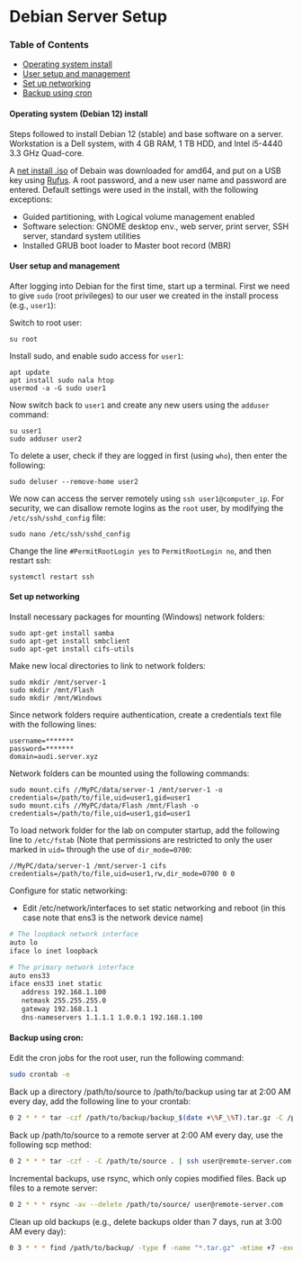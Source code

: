 # Debian Server Setup

### Table of Contents

- [Operating system install](#operating-system-install)
- [User setup and management](#user-setup-and-management)
- [Set up networking](#set-up-networking)
- [Backup using cron](#backup-using-cron)

#### Operating system (Debian 12) install

Steps followed to install Debian 12 (stable) and base software on a server. Workstation is a Dell system, with 4 GB RAM, 1 TB HDD, and Intel i5-4440 3.3 GHz Quad-core.

A [net install .iso](https://www.debian.org/CD/netinst/) of Debain was downloaded for amd64, and put on a USB key using [Rufus](https://rufus.ie/en/). A root password, and a new user name and password are entered. Default settings were used in the install, with the following exceptions:
* Guided partitioning, with Logical volume management enabled
* Software selection: GNOME desktop env., web server, print server, SSH server, standard system utilities
* Installed GRUB boot loader to Master boot record (MBR)

<a name="user"></a>
#### User setup and management

After logging into Debian for the first time, start up a terminal. First we need to give `sudo` (root privileges) to our user we created in the install process (e.g., `user1`):

Switch to root user:

    su root
Install sudo, and enable sudo access for `user1`:

    apt update
    apt install sudo nala htop
    usermod -a -G sudo user1

Now switch back to `user1` and create any new users using the `adduser` command:

    su user1
    sudo adduser user2

To delete a user, check if they are logged in first (using `who`), then enter the following:

    sudo deluser --remove-home user2

We now can access the server remotely using `ssh user1@computer_ip`. For security, we can disallow remote logins as the `root` user, by modifying the `/etc/ssh/sshd_config` file:

    sudo nano /etc/ssh/sshd_config
Change the line `#PermitRootLogin yes` to `PermitRootLogin no`, and then restart ssh:

    systemctl restart ssh

<a name="net"></a>
#### Set up networking

Install necessary packages for mounting (Windows) network folders:

    sudo apt-get install samba
    sudo apt-get install smbclient
    sudo apt-get install cifs-utils

Make new local directories to link to network folders:

    sudo mkdir /mnt/server-1
    sudo mkdir /mnt/Flash
    sudo mkdir /mnt/Windows

Since network folders require authentication, create a credentials text file with the following lines:

    username=*******
    password=*******
    domain=audi.server.xyz

Network folders can be mounted using the following commands:

    sudo mount.cifs //MyPC/data/server-1 /mnt/server-1 -o credentials=/path/to/file,uid=user1,gid=user1
    sudo mount.cifs //MyPC/data/Flash /mnt/Flash -o credentials=/path/to/file,uid=user1,gid=user1

To load network folder for the lab on computer startup, add the following line to `/etc/fstab` (Note that permissions are restricted to only the user marked in `uid=` through the use of `dir_mode=0700`:

    //MyPC/data/server-1 /mnt/server-1 cifs credentials=/path/to/file,uid=user1,rw,dir_mode=0700 0 0

Configure for static networking:
- Edit /etc/network/interfaces to set static networking and reboot (in this case note that ens3 is the network device name)
   
 ```bash
# The loopback network interface
auto lo
iface lo inet loopback

# The primary network interface
auto ens33
iface ens33 inet static
    address 192.168.1.100
    netmask 255.255.255.0
    gateway 192.168.1.1
    dns-nameservers 1.1.1.1 1.0.0.1 192.168.1.100
```
#### Backup using cron:
Edit the cron jobs for the root user, run the following command:
```bash
sudo crontab -e
```

Back up a directory /path/to/source to /path/to/backup using tar at 2:00 AM every day, add the following line to your crontab:
```bash
0 2 * * * tar -czf /path/to/backup/backup_$(date +\%F_\%T).tar.gz -C /path/to/source .
```
Back up /path/to/source to a remote server at 2:00 AM every day, use the following scp method:
```bash
0 2 * * * tar -czf - -C /path/to/source . | ssh user@remote-server.com 'cat > /path/to/remote/backup/backup_$(date +\%F_\%T).tar.gz'.
```

Incremental backups, use rsync, which only copies modified files. Back up files to a remote server:
```bash
0 2 * * * rsync -av --delete /path/to/source/ user@remote-server.com
```

Clean up old backups (e.g., delete backups older than 7 days, run at 3:00 AM every day):
```bash
0 3 * * * find /path/to/backup/ -type f -name "*.tar.gz" -mtime +7 -exec rm {} \;
```
